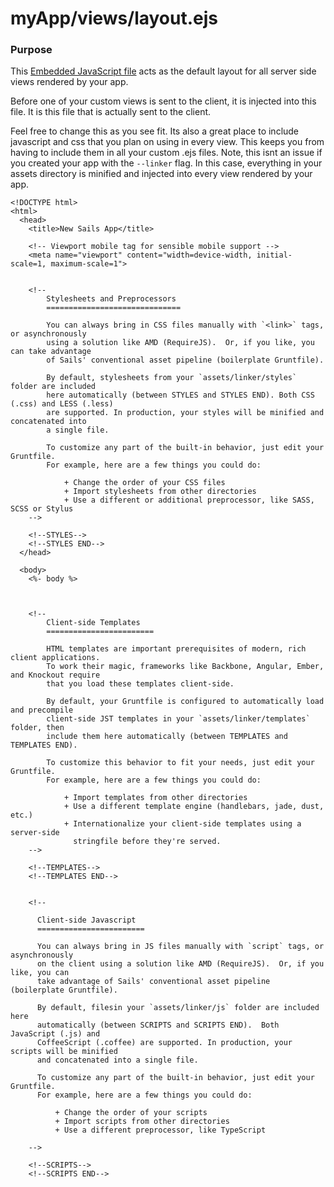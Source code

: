 # myApp/views/layout.ejs
### Purpose
This [Embedded JavaScript file](http://embeddedjs.com/) acts as the default layout for all server side views rendered by your app.  

Before one of your custom views is sent to the client, it is injected into this file.  It is this file that is actually sent to the client.  

Feel free to change this as you see fit.  Its also a great place to include javascript and css that you plan on using in every view.  This keeps you from having to include them in all your custom .ejs files.  Note, this isnt an issue if you created your app with the `--linker` flag.  In this case, everything in your assets directory is minified and injected into every view rendered by your app. 


<docmeta name="uniqueID" value="layoutejs708856">
<docmeta name="displayName" value="layout.ejs">

```
<!DOCTYPE html>
<html>
  <head>
    <title>New Sails App</title>

    <!-- Viewport mobile tag for sensible mobile support -->
    <meta name="viewport" content="width=device-width, initial-scale=1, maximum-scale=1">

    
    <!--  
        Stylesheets and Preprocessors
        ==============================

        You can always bring in CSS files manually with `<link>` tags, or asynchronously
        using a solution like AMD (RequireJS).  Or, if you like, you can take advantage 
        of Sails' conventional asset pipeline (boilerplate Gruntfile).

        By default, stylesheets from your `assets/linker/styles` folder are included
        here automatically (between STYLES and STYLES END). Both CSS (.css) and LESS (.less)
        are supported. In production, your styles will be minified and concatenated into
        a single file.
        
        To customize any part of the built-in behavior, just edit your Gruntfile.
        For example, here are a few things you could do:
            
            + Change the order of your CSS files
            + Import stylesheets from other directories
            + Use a different or additional preprocessor, like SASS, SCSS or Stylus
    -->

    <!--STYLES-->
    <!--STYLES END-->
  </head>

  <body>
    <%- body %>



    <!--
        Client-side Templates
        ========================

        HTML templates are important prerequisites of modern, rich client applications.
        To work their magic, frameworks like Backbone, Angular, Ember, and Knockout require
        that you load these templates client-side.

        By default, your Gruntfile is configured to automatically load and precompile
        client-side JST templates in your `assets/linker/templates` folder, then
        include them here automatically (between TEMPLATES and TEMPLATES END).
        
        To customize this behavior to fit your needs, just edit your Gruntfile.
        For example, here are a few things you could do:

            + Import templates from other directories
            + Use a different template engine (handlebars, jade, dust, etc.)
            + Internationalize your client-side templates using a server-side
              stringfile before they're served.
    -->

    <!--TEMPLATES-->
    <!--TEMPLATES END-->


    <!--

      Client-side Javascript
      ========================

      You can always bring in JS files manually with `script` tags, or asynchronously
      on the client using a solution like AMD (RequireJS).  Or, if you like, you can 
      take advantage of Sails' conventional asset pipeline (boilerplate Gruntfile).

      By default, filesin your `assets/linker/js` folder are included here
      automatically (between SCRIPTS and SCRIPTS END).  Both JavaScript (.js) and
      CoffeeScript (.coffee) are supported. In production, your scripts will be minified
      and concatenated into a single file.
      
      To customize any part of the built-in behavior, just edit your Gruntfile.
      For example, here are a few things you could do:
          
          + Change the order of your scripts
          + Import scripts from other directories
          + Use a different preprocessor, like TypeScript

    -->

    <!--SCRIPTS-->
    <!--SCRIPTS END-->
 